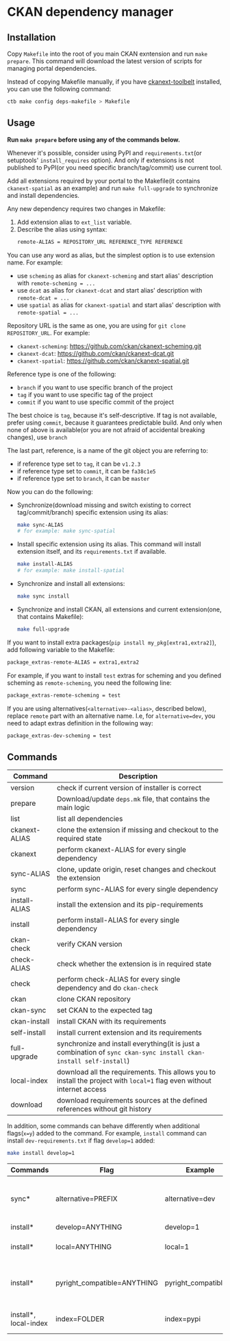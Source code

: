 # CKAN dependency manager

## Installation

Copy `Makefile` into the root of you main CKAN exntension and run `make
prepare`. This command will download the latest version of scripts for managing
portal dependencies.

Instead of copying Makefile manually, if you have
[ckanext-toolbelt](https://pypi.org/project/ckanext-toolbelt) installed, you
can use the following command:

```sh
ctb make config deps-makefile > Makefile
```

## Usage

**Run `make prepare` before using any of the commands below.**

Whenever it's possible, consider using PyPI and `requirements.txt`(or
setuptools' `install_requires` option). And only if extensions is not published
to PyPI(or you need specific branch/tag/commit) use current tool.

Add all extensions required by your portal to the Makefile(it contains
`ckanext-spatial` as an example) and run `make full-upgrade` to synchronize and
install dependencies.

Any new dependency requires two changes in Makefile:

1. Add extension alias to `ext_list` variable.
2. Describe the alias using syntax:
   ```sh
   remote-ALIAS = REPOSITORY_URL REFERENCE_TYPE REFERENCE
   ```

You can use any word as alias, but the simplest option is to use extension
name. For example:

* use `scheming` as alias for `ckanext-scheming` and start alias' description with `remote-scheming = ...`
* use `dcat` as alias for `ckanext-dcat` and start alias' description with `remote-dcat = ...`
* use `spatial` as alias for `ckanext-spatial` and start alias' description with `remote-spatial = ...`

Repository URL is the same as one, you are using for `git clone REPOSITORY_URL`. For example:

* `ckanext-scheming`:  https://github.com/ckan/ckanext-scheming.git
* `ckanext-dcat`:  https://github.com/ckan/ckanext-dcat.git
* `ckanext-spatial`:  https://github.com/ckan/ckanext-spatial.git

Reference type is one of the following:

* `branch` if you want to use specific branch of the project
* `tag` if you want to use specific tag of the project
* `commit` if you want to use specific commit of the project

The best choice is `tag`, because it's self-descriptive. If tag is not
available, prefer using `commit`, because it guarantees predictable build. And
only when none of above is available(or you are not afraid of accidental
breaking changes), use `branch`

The last part, reference, is a name of the git object you are referring to:

* if reference type set to `tag`, it can be `v1.2.3`
* if reference type set to `commit`, it can be `fa38c1e5`
* if reference type set to `branch`, it can be `master`


Now you can do the following:

* Synchronize(download missing and switch existing to correct tag/commit/branch) specific extension using its alias:
  ```sh
  make sync-ALIAS
  # for example: make sync-spatial
  ```
* Install specific extension using its alias. This command will install extension itself, and its `requirements.txt` if available.
  ```sh
  make install-ALIAS
  # for example: make install-spatial
  ```

* Synchronize and install all extensions:
  ```sh
  make sync install
  ```

* Synchronize and install CKAN, all extensions and current extension(one, that contains Makefile):
  ```sh
  make full-upgrade
  ```

If you want to install extra packages(`pip install my_pkg[extra1,extra2]`), add following variable to the Makefile:

```sh
package_extras-remote-ALIAS = extra1,extra2
```

For example, if you want to install `test` extras for scheming and you defined
scheming as `remote-scheming`, you need the following line:

```sh
package_extras-remote-scheming = test
```

If you are using alternatives(`<alternative>-<alias>`, described below), replace `remote` part with an alternative name. I.e, for `alternative=dev`, you need to adapt extras definition in the following way:
```sh
package_extras-dev-scheming = test
```


## Commands

| Command       | Description                                                                                                            |
|---------------|------------------------------------------------------------------------------------------------------------------------|
| version       | check if current version of installer is correct                                                                       |
| prepare       | Download/update `deps.mk` file, that contains the main logic                                                           |
| list          | list all dependencies                                                                                                  |
| ckanext-ALIAS | clone the extension if missing and checkout to the required state                                                      |
| ckanext       | perform ckanext-ALIAS for every single dependency                                                                      |
| sync-ALIAS    | clone, update origin, reset changes and checkout the extension                                                         |
| sync          | perform sync-ALIAS for every single dependency                                                                         |
| install-ALIAS | install the extension and its pip-requirements                                                                         |
| install       | perform install-ALIAS for every single dependency                                                                      |
| ckan-check    | verify CKAN version                                                                                                    |
| check-ALIAS   | check whether the extension is in required state                                                                       |
| check         | perform check-ALIAS for every single dependency and do `ckan-check`                                                    |
| ckan          | clone CKAN repository                                                                                                  |
| ckan-sync     | set CKAN to the expected tag                                                                                           |
| ckan-install  | install CKAN with its requirements                                                                                     |
| self-install  | install current extension and its requirements                                                                         |
| full-upgrade  | synchronize and install everything(it is just a combination of `sync ckan-sync install ckan-install self-install`)     |
| local-index   | download all the requirements. This allows you to install the project with `local=1` flag even without internet access |
| download      | download requirements sources at the defined references without git history |

In addition, some commands can behave differently when additional flags(`x=y`)
added to the command. For example, `install` command can install
`dev-requirements.txt` if flag `develop=1` added:

```sh
make install develop=1
```

| Commands              | Flag                        | Example              | Behavior                                                                                                                                                                         |
|-----------------------|-----------------------------|----------------------|----------------------------------------------------------------------------------------------------------------------------------------------------------------------------------|
| sync*                 | alternative=PREFIX          | alternative=dev      | try using `<prefix>-<ext>`(i.e, `dev-spatial` instead of `remote-spatial`) definition of extensions before falling back to `remote-<ext>`. Default alternative value is `remote` |
| install*              | develop=ANYTHING            | develop=1            | install dev-requirements if present                                                                                                                                              |
| install*              | local=ANYTHING              | local=1              | use local packages instead of PyPI(you need to build it first via `make local-index`)                                                                                            |
| install*              | pyright_compatible=ANYTHING | pyright_compatible=1 | make sure pyright can find installed packages during typechecking(via exporting `SETUPTOOLS_ENABLE_FEATURES="legacy-editable"`)                                                  |
| install*, local-index | index=FOLDER                | index=pypi           | path to local package index(relative to parent directory: `../`). By default: pypi                                                                                               |
